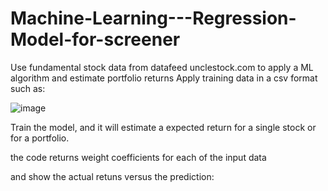 # Machine-Learning---Regression-Model-for-screener
Use fundamental stock data from datafeed unclestock.com to apply a ML algorithm and estimate portfolio returns
Apply training data in a csv format such as:

![image](https://user-images.githubusercontent.com/78446548/109010868-9caf7c00-76b0-11eb-953b-4c7539d63c0f.png)

Train the model, and it will estimate a expected return for a single stock or for a portfolio.

the code returns weight coefficients for each of the input data

and show the actual retuns versus the prediction:

